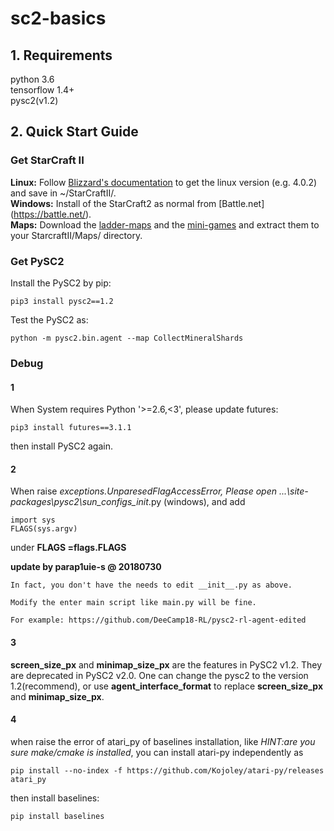 # sc2-basics
## 1. Requirements
python 3.6 <br>
tensorflow 1.4+ <br>
pysc2(v1.2) <br>
## 2. Quick Start Guide
### Get StarCraft II
**Linux:**  Follow [Blizzard's documentation](https://github.com/Blizzard/s2client-proto#downloads) to get the linux version (e.g. 4.0.2) and save in ~/StarCraftII/. <br>
**Windows:** Install of the StarCraft2 as normal from [Battle.net] (https://battle.net/). <br>
**Maps:**  Download the [ladder-maps](https://github.com/Blizzard/s2client-proto#downloads) and the [mini-games](https://github.com/deepmind/pysc2/releases/download/v1.2/mini_games.zip) and extract them to your StarcraftII/Maps/ directory. <br>
### Get PySC2
Install the PySC2 by pip:
```
pip3 install pysc2==1.2
```
Test the PySC2 as:
```
python -m pysc2.bin.agent --map CollectMineralShards
```
### Debug
#### 1
When System requires Python '>=2.6,<3', please update futures:
```
pip3 install futures==3.1.1
```
then install PySC2 again.<br>

#### 2
When raise _exceptions.UnparesedFlagAccessError,
Please open ...\site-packages\pysc2\sun_configs\__init__.py (windows), and add 
```
import sys
FLAGS(sys.argv)
```
under **FLAGS =flags.FLAGS** <br>

**update by parap1uie-s @ 20180730**
```
In fact, you don't have the needs to edit __init__.py as above.

Modify the enter main script like main.py will be fine.

For example: https://github.com/DeeCamp18-RL/pysc2-rl-agent-edited
```
#### 3
**screen_size_px** and **minimap_size_px** are the features in PySC2 v1.2. They are deprecated in PySC2 v2.0. One can change the pysc2 to the version 1.2(recommend), or use **agent_interface_format** to replace **screen_size_px** and **minimap_size_px**.

#### 4
when raise the error of atari_py of baselines installation, like *HINT:are you sure make/cmake is installed*, you can install atari-py independently as
```
pip install --no-index -f https://github.com/Kojoley/atari-py/releases atari_py
```
then install baselines:
```
pip install baselines
```
